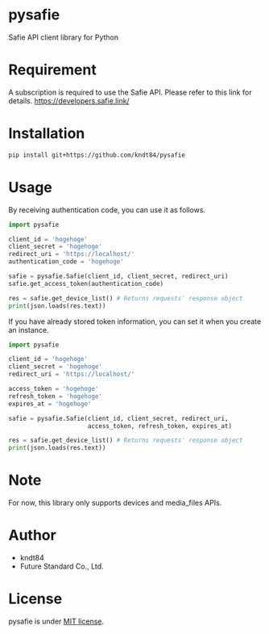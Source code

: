 # pysafie
Safie API client library for Python

# Requirement
A subscription is required to use the Safie API. Please refer to this link for details.
https://developers.safie.link/

# Installation
```sh
pip install git+https://github.com/kndt84/pysafie
```

# Usage

By receiving authentication code, you can use it as follows.

```python
import pysafie

client_id = 'hogehoge'
client_secret = 'hogehoge'
redirect_uri = 'https://localhost/'
authentication_code = 'hogehoge'

safie = pysafie.Safie(client_id, client_secret, redirect_uri)
safie.get_access_token(authentication_code)

res = safie.get_device_list() # Returns requests' response object
print(json.loads(res.text))
```

If you have already stored token information, you can set it when you create an instance.

```python
import pysafie

client_id = 'hogehoge'
client_secret = 'hogehoge'
redirect_uri = 'https://localhost/'

access_token = 'hogehoge'
refresh_token = 'hogehoge'
expires_at = 'hogehoge'

safie = pysafie.Safie(client_id, client_secret, redirect_uri, 
                      access_token, refresh_token, expires_at)

res = safie.get_device_list() # Returns requests' response object
print(json.loads(res.text))
```

# Note
For now, this library only supports devices and media_files APIs.


# Author
* kndt84
* Future Standard Co., Ltd.

# License
pysafie is under [MIT license](https://en.wikipedia.org/wiki/MIT_License).

